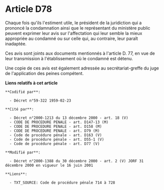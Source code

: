# Article D78

Chaque fois qu'ils l'estiment utile, le président de la juridiction qui a prononcé la condamnation ainsi que le représentant
du ministère public peuvent exprimer leur avis sur l'affectation qui leur semble la mieux appropriée au condamné ou sur celle
qui, au contraire, leur paraît inadaptée. 

Ces avis sont joints aux documents mentionnés à l'article D. 77, en vue de leur transmission à l'établissement où le condamné
est détenu. 

Une copie de ces avis est également adressée au secrétariat-greffe du juge de l'application des peines compétent.

**Liens relatifs à cet article**

	**Codifié par**:

	  - Décret n°59-322 1959-02-23

	**Cité par**:

	  - Décret n°2000-1213 du 13 décembre 2000 - art. 18 (V)
	  - CODE DE PROCEDURE PENALE - art. D147-13 (M)
	  - CODE DE PROCEDURE PENALE - art. D158 (M)
	  - CODE DE PROCEDURE PENALE - art. D79 (M)
	  - Code de procédure pénale - art. D163 (V)
	  - Code de procédure pénale - art. D55-1 (V)
	  - Code de procédure pénale - art. D77 (V)

	**Modifié par**:

	  - Décret n°2000-1388 du 30 décembre 2000 - art. 2 (V) JORF 31 décembre 2000 en vigueur le 16 juin 2001

	**Liens**:

	  - TXT_SOURCE: Code de procédure pénale 714 à 728
